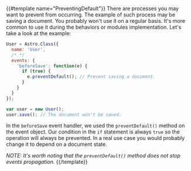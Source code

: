 {{#template name="PreventingDefault"}}
There are processes you may want to prevent from occurring. The example of such process may be saving a document. You probably won't use it on a regular basis. It's more common to use it during the behaviors or modules implementation. Let's take a look at the example:

```js
User = Astro.Class({
  name: 'User',
  /* */
  events: {
    'beforeSave': function(e) {
      if (true) {
        e.preventDefault(); // Prevent saving a document.
      }
    }
  }
});

var user = new User();
user.save(); // The document won't be saved.
```

In the `beforeSave` event handler, we used the `preventDefault()` method on the event object. Our condition in the `if` statement is always `true` so the operation will always be prevented. In a real use case you would probably change it to depend on a document state.

*NOTE: It's worth noting that the `preventDefault()` method does not stop events propagation.*
{{/template}}
